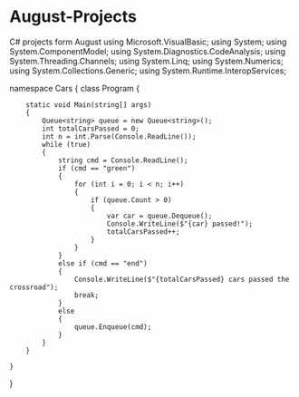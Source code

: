 # August-Projects
C# projects form August
using Microsoft.VisualBasic;
using System;
using System.ComponentModel;
using System.Diagnostics.CodeAnalysis;
using System.Threading.Channels;
using System.Linq;
using System.Numerics;
using System.Collections.Generic;
using System.Runtime.InteropServices;

namespace Cars
{
    class Program
    {

        static void Main(string[] args)
        {
            Queue<string> queue = new Queue<string>();
            int totalCarsPassed = 0;
            int n = int.Parse(Console.ReadLine());
            while (true)
            {
                string cmd = Console.ReadLine();
                if (cmd == "green")
                {
                    for (int i = 0; i < n; i++)
                    {
                        if (queue.Count > 0)
                        {
                            var car = queue.Dequeue();
                            Console.WriteLine($"{car} passed!");
                            totalCarsPassed++;
                        }
                    }
                }
                else if (cmd == "end")
                {
                    Console.WriteLine($"{totalCarsPassed} cars passed the crossroad");
                    break;
                }
                else
                {
                    queue.Enqueue(cmd);
                }
            }
        }

    }

}
